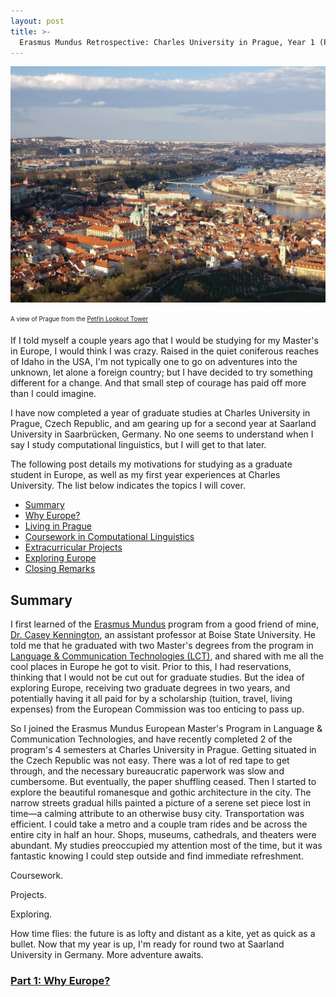 ```yaml
---
layout: post
title: >-
  Erasmus Mundus Retrospective: Charles University in Prague, Year 1 (Part 0)
---
```


![Prague](/public/img/prague-city-aerial.jpg "A view of Prague from the Petřín Lookout Tower")

<sub><sup>A view of Prague from the [Petřín Lookout Tower](https://www.prague.eu/en/object/places/116/petrin-lookout-tower-petrinska-rozhledna)</sup></sub>

If I told myself a couple years ago that I would be studying for my Master's in Europe, I would think I was crazy. Raised in the quiet coniferous reaches of Idaho in the USA, I'm not typically one to go on adventures into the unknown, let alone a foreign country; but I have decided to try something different for a change. And that small step of courage has paid off more than I could imagine.

I have now completed a year of graduate studies at Charles University in Prague, Czech Republic, and am gearing up for a second year at Saarland University in Saarbrücken, Germany. No one seems to understand when I say I study computational linguistics, but I will get to that later.

The following post details my motivations for studying as a graduate student in Europe, as well as my first year experiences at Charles University. The list below indicates the topics I will cover.

- [Summary](#summary)
- [Why Europe?](2018-09-11-erasmus-why-europe.md)
- [Living in Prague](2018-09-11-erasmus-living-in-prague.md)
- [Coursework in Computational Linguistics](2018-09-11-erasmus-coursework-in-computational-linguistics.md)
- [Extracurricular Projects](2018-09-11-erasmus-extracurricular-projects.md)
- [Exploring Europe](2018-09-11-erasmus-exploring-europe.md)
- [Closing Remarks](2018-09-11-erasmus-mundus-conclusion.md)

## Summary

I first learned of the [Erasmus Mundus](https://ec.europa.eu/programmes/erasmus-plus/opportunities/individuals/students/erasmus-mundus-joint-master-degrees_en) program from a good friend of mine, [Dr. Casey Kennington](https://coen.boisestate.edu/faculty-staff/caseykennington/), an assistant professor at Boise State University. He told me that he graduated with two Master's degrees from the program in [Language & Communication Technologies (LCT)](https://lct-master.org/), and shared with me all the cool places in Europe he got to visit. Prior to this, I had reservations, thinking that I would not be cut out for graduate studies. But the idea of exploring Europe, receiving two graduate degrees in two years, and potentially having it all paid for by a scholarship (tuition, travel, living expenses) from the European Commission was too enticing to pass up.

So I joined the Erasmus Mundus European Master's Program in Language & Communication Technologies, and have recently completed 2 of the program's 4 semesters at Charles University in Prague. Getting situated in the Czech Republic was not easy. There was a lot of red tape to get through, and the necessary bureaucratic paperwork was slow and cumbersome. But eventually, the paper shuffling ceased. Then I started to explore the beautiful romanesque and gothic architecture in the city. The narrow streets gradual hills painted a picture of a serene set piece lost in time&mdash;a calming attribute to an otherwise busy city. Transportation was efficient. I could take a metro and a couple tram rides and be across the entire city in half an hour. Shops, museums, cathedrals, and theaters were abundant. My studies preoccupied my attention most of the time, but it was fantastic knowing I could step outside and find immediate refreshment.

Coursework.

Projects.

Exploring.

How time flies: the future is as lofty and distant as a kite, yet as quick as a bullet. Now that my year is up, I'm ready for round two at Saarland University in Germany. More adventure awaits.

### [Part 1: Why Europe?](2018-09-11-erasmus-why-europe.md)

